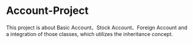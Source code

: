 # Account-Project
This project is about Basic Account、Stock Account、Foreign Account and a integration of those classes, which utilizes the inheritance concept.
